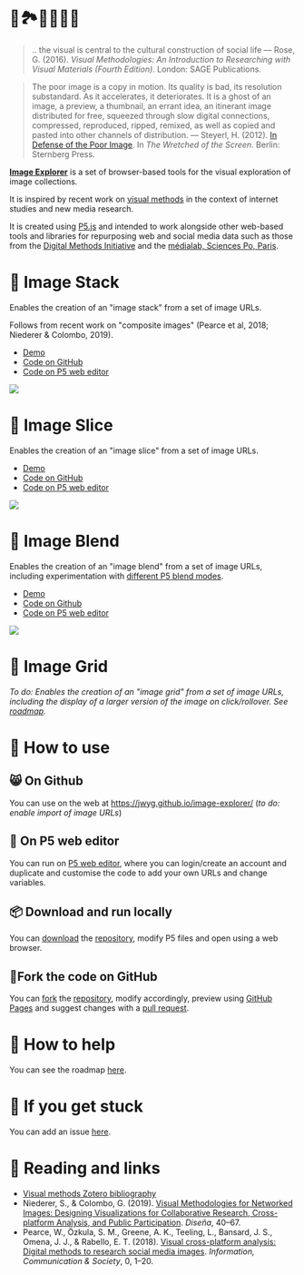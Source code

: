# 🌌🏞🎑🌇🌁🔭

> .. the visual is central to the cultural construction of social life
> –– Rose, G. (2016). *Visual Methodologies: An Introduction to Researching with Visual Materials (Fourth Edition)*. London: SAGE Publications.

> The poor image is a copy in motion. Its quality is bad, its resolution substandard. As it accelerates, it deteriorates. It is a ghost of an image, a preview, a thumbnail, an errant idea, an itinerant image distributed for free, squeezed through slow digital connections, compressed, reproduced, ripped, remixed, as well as copied and pasted into other channels of distribution.
> –– Steyerl, H. (2012). [In Defense of the Poor Image](https://www.e-flux.com/journal/10/61362/in-defense-of-the-poor-image/). In *The Wretched of the Screen*. Berlin: Sternberg Press.

[**Image Explorer**](https://jwyg.github.io/image-explorer/) is a set of browser-based tools for the visual exploration of image collections.

It is inspired by recent work on [visual methods](https://www.zotero.org/groups/visual_methods) in the context of internet studies and new media research.

It is created using [P5.js](https://p5js.org/) and intended to work alongside other web-based tools and libraries for repurposing web and social media data such as those from the [Digital Methods Initiative](https://tools.digitalmethods.net/) and the [médialab, Sciences Po, Paris](http://tools.medialab.sciences-po.fr/).

# 🥞 Image Stack

Enables the creation of an "image stack" from a set of image URLs.

Follows from recent work on "composite images" (Pearce et al, 2018; Niederer & Colombo, 2019).

* [Demo](https://jwyg.github.io/image-explorer/image-stack)
* [Code on GitHub](https://github.com/jwyg/image-explorer/blob/gh-pages/image-stack/sketch.js)
* [Code on P5 web editor](https://editor.p5js.org/jwyg/sketches/vmGk8vbAU)


![](https://i.imgur.com/A6yZXyj.jpg?1)

# 🍉 Image Slice

Enables the creation of an "image slice" from a set of image URLs.

* [Demo](https://jwyg.github.io/image-explorer/image-slice)
* [Code on GitHub](https://github.com/jwyg/image-explorer/blob/gh-pages/image-slice/sketch.js)
* [Code on P5 web editor](https://editor.p5js.org/jwyg/sketches/Iv99Pz2mG)

![](https://i.imgur.com/lVT9R43.jpg?1)

# 🍹 Image Blend

Enables the creation of an "image blend" from a set of image URLs, including experimentation with [different P5 blend modes](https://p5js.org/reference/#/p5/blend).

* [Demo](https://jwyg.github.io/image-explorer/image-blend)
* [Code on Github](https://github.com/jwyg/image-explorer/blob/gh-pages/image-blend/sketch.js)
* [Code on P5 web editor](https://editor.p5js.org/jwyg/sketches/l34CpRlNO)

![](https://i.imgur.com/Fhvg8WF.jpg?1)

# 🍱 Image Grid

*To do: Enables the creation of an "image grid" from a set of image URLs, including the display of a larger version of the image on click/rollover. See [roadmap](https://github.com/jwyg/image-explorer/projects/1).*

# 🎒 How to use

## 😸 On Github

You can use on the web at <https://jwyg.github.io/image-explorer/> (*to do: enable import of image URLs*)

## 🧮 On P5 web editor

You can run on [P5 web editor](https://editor.p5js.org/jwyg/sketches/l34CpRlNO), where you can login/create an account and duplicate and customise the code to add your own URLs and change variables.

## 📦 Download and run locally

You can [download](https://github.com/jwyg/image-explorer/archive/gh-pages.zip) the [repository](https://github.com/jwyg/image-explorer), modify P5 files and open using a web browser.

## 🍴Fork the code on GitHub

You can [fork](https://help.github.com/en/github/getting-started-with-github/fork-a-repo) the [repository](https://github.com/jwyg/image-explorer), modify accordingly, preview using [GitHub Pages](https://pages.github.com/) and suggest changes with a [pull request](https://help.github.com/en/github/collaborating-with-issues-and-pull-requests/about-pull-requests).

# 🎏 How to help

You can see the roadmap [here](https://github.com/jwyg/image-explorer/projects/1).

# 🙈 If you get stuck

You can add an issue [here](https://github.com/jwyg/image-explorer/issues).

# 📖 Reading and links

* [Visual methods Zotero bibliography](https://www.zotero.org/groups/visual_methods)
* Niederer, S., & Colombo, G. (2019). [Visual Methodologies for Networked Images: Designing Visualizations for Collaborative Research, Cross-platform Analysis, and Public Participation](http://ojs.uc.cl/index.php/Disena/article/view/151). *Diseña*, 40–67.
* Pearce, W., Özkula, S. M., Greene, A. K., Teeling, L., Bansard, J. S., Omena, J. J., & Rabello, E. T. (2018). [Visual cross-platform analysis: Digital methods to research social media images](https://www.tandfonline.com/doi/full/10.1080/1369118X.2018.1486871). *Information, Communication & Society*, 0, 1–20.

